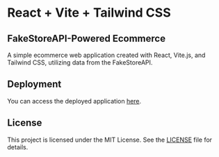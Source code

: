# React + Vite + Tailwind CSS

## FakeStoreAPI-Powered Ecommerce

A simple ecommerce web application created with React, Vite.js, and Tailwind CSS, utilizing data from the FakeStoreAPI.

## Deployment

You can access the deployed application [here](ecommerce-react-vite-application.netlify.app).

## License

This project is licensed under the MIT License. See the [LICENSE](LICENSE) file for details.